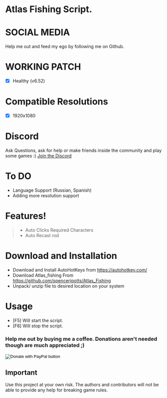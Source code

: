 # Atlas Fishing Script.

# SOCIAL MEDIA
Help me out and feed my ego by following me on Github.

# WORKING PATCH
- [x] Healthy (v6.52)

# Compatible Resolutions
- [x] 1920x1080

# Discord
 Ask Questions, ask for help or make friends inside the community and play some games :)
 [Join the Discord](https://discord.gg/262RFta)

# To DO
- Language Support (Russian, Spanish)
- Adding more resolution support

# Features!
  > - Auto Clicks Required Characters
  > - Auto Recast rod

# Download and Installation
- Download and Install AutoHotKeys from https://autohotkey.com/
- Download Atlas_fishing From https://github.com/spencerjpotts/Atlas_Fishing
- Unpack/ unzip file to desired location on your system


# Usage
- [F5] Will start the script.
- [F6] Will stop the script.

### Help me out by buying me a coffee. Donations aren't needed though are much appreciated ;)
<form action="https://www.paypal.com/cgi-bin/webscr" method="post" target="_top">
<input type="hidden" name="cmd" value="_donations" />
<input type="hidden" name="business" value="NUM5LS6HQ5CCQ" />
<input type="hidden" name="item_name" value="Atlas Fishing Help" />
<input type="hidden" name="currency_code" value="AUD" />
<input type="image" src="https://www.paypalobjects.com/en_AU/i/btn/btn_donateCC_LG.gif" border="0" name="submit" title="PayPal - The safer, easier way to pay online!" alt="Donate with PayPal button" />
<img alt="" border="0" src="https://www.paypal.com/en_AU/i/scr/pixel.gif" width="1" height="1" />
</form>


## Important
Use this project at your own risk. The authors and contributors will not be able to provide any help for breaking game rules.
